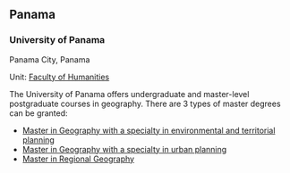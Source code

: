 ## Panama

### University of Panama

Panama City, Panama

Unit: [Faculty of Humanities](https://fachumanidades.up.ac.pa/maestrias)

The University of Panama offers undergraduate and master-level postgraduate courses in geography. There are 3 types of master degrees can be granted:
- [Master in Geography with a specialty in environmental and territorial planning](https://fachumanidades.up.ac.pa/sites/fachumanidades/files/2020-11/OTA2014_0.pdf)
- [Master in Geography with a specialty in urban planning](https://fachumanidades.up.ac.pa/sites/fachumanidades/files/2021-02/Maestria%20en%20Geog.PlanifUrbana.pdf)
- [Master in Regional Geography](https://fachumanidades.up.ac.pa/sites/fachumanidades/files/2021-04/brochure%20actualiz%20Geog.Reg_.Pma%202021.pdf)
